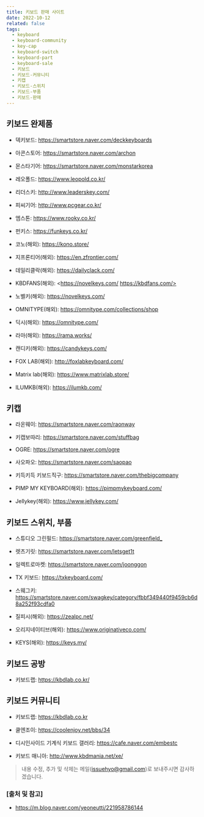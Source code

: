 ```yaml
---
title: 키보드 판매 사이트
date: 2022-10-12
related: false
tags:
  - keyboard
  - keyboard-community
  - key-cap
  - keyboard-switch
  - keyboard-part
  - keyboard-sale
  - 키보드
  - 키보드-커뮤니티
  - 키캡
  - 키보드-스위치
  - 키보드-부품
  - 키보드-판매
---
```


## 키보드 완제품

* 덱키보드: <https://smartstore.naver.com/deckkeyboards>

* 아콘스토어: <https://smartstore.naver.com/archon>

* 몬스타기어: <https://smartstore.naver.com/monstarkorea>

* 레오폴드: <https://www.leopold.co.kr/>

* 리더스키: <http://www.leaderskey.com/>

* 피씨기어: <http://www.pcgear.co.kr/>

* 엠스톤: <https://www.rooky.co.kr/>

* 펀키스: <https://funkeys.co.kr/>

* 코노(해외): <https://kono.store/>

* 지프론티어(해외): <https://en.zfrontier.com/>

* 데일리클락(해외): <https://dailyclack.com/>

* KBDFANS(해외): <https://novelkeys.com/ https://kbdfans.com/>

* 노벨키(해외): <https://novelkeys.com/>

* OMNITYPE(해외): <https://omnitype.com/collections/shop>

* 딕시(해외): <https://omnitype.com/>

* 라마(해외): <https://rama.works/>

* 캔디키(해외): <https://candykeys.com/>

* FOX LAB(해외): <http://foxlabkeyboard.com/>

* Matrix lab(해외): <https://www.matrixlab.store/>

* ILUMKB(해외): <https://ilumkb.com/>

## 키캡

* 라온웨이: <https://smartstore.naver.com/raonway>

* 키캡보따리: <https://smartstore.naver.com/stuffbag>

* OGRE: <https://smartstore.naver.com/ogre>

* 사오파오: <https://smartstore.naver.com/saopao>

* 키득키득 키보드직구: <https://smartstore.naver.com/thebigcompany>

* PIMP MY KEYBOARD(해외): <https://pimpmykeyboard.com/>

* Jellykey(해외): <https://www.jellykey.com/>

## 키보드 스위치, 부품

* 스튜디오 그린필드: <https://smartstore.naver.com/greenfield_>

* 렛츠기릿: <https://smartstore.naver.com/letsget1t>

* 일렉트로마켓: <https://smartstore.naver.com/joonggon>

* TX 키보드: <https://txkeyboard.com/>

* 스웨그키: <https://smartstore.naver.com/swagkey/category/fbbf349440f9459cb6d8a252f93cdfa0>

* 질피시(해외): <https://zealpc.net/>

* 오리지네이티브(해외): <https://www.originativeco.com/>

* KEYS(해외): <https://keys.my/>

## 키보드 공방

* 키보드랩: <https://kbdlab.co.kr/>

## 키보드 커뮤니티

* 키보드랩: <https://kbdlab.co.kr>

* 쿨엔조이: <https://coolenjoy.net/bbs/34>

* 디시인사이드 기계식 키보드 갤러리: <https://cafe.naver.com/embestc>

* 키보드 매니아: <http://www.kbdmania.net/xe/>

> 내용 수정, 추가 및 삭제는 메일(issuehyo@gmail.com)로 보내주시면 감사하겠습니다.

### [출처 및 참고]
* <https://m.blog.naver.com/yeoneutti/221958786144>
